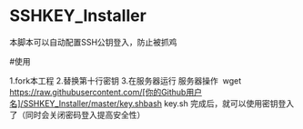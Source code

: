 # SSHKEY_Installer

本脚本可以自动配置SSH公钥登入，防止被抓鸡

#使用

1.fork本工程
2.替换第十行密钥
3.在服务器运行
服务器操作
 wget https://raw.githubusercontent.com/[你的Github用户名]/SSHKEY_Installer/master/key.shbash key.sh
完成后，就可以使用密钥登入了（同时会关闭密码登入提高安全性）

